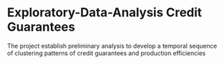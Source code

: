 # Exploratory-Data-Analysis Credit Guarantees
The project establish preliminary analysis to develop a temporal sequence of clustering patterns of credit guarantees and production efficiencies
